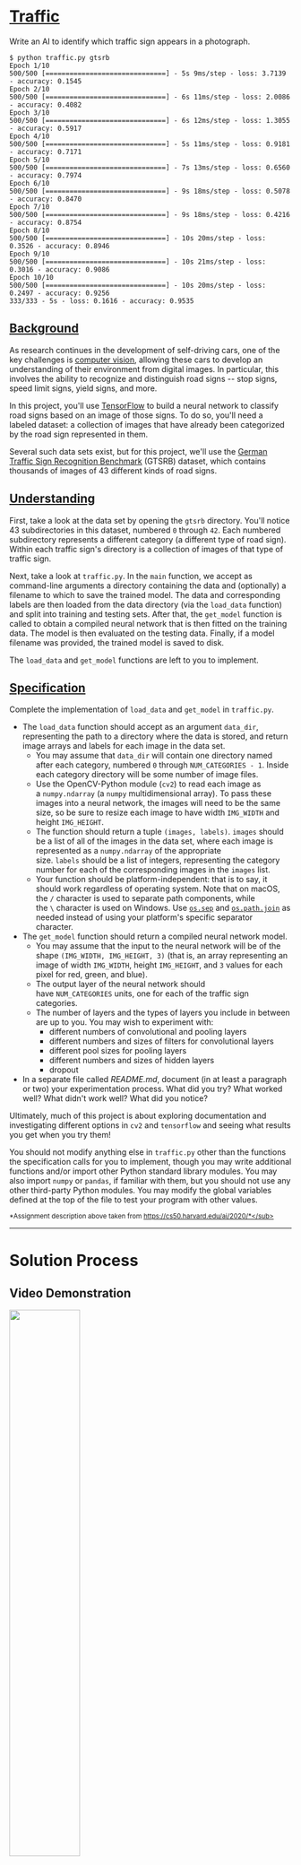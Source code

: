 [Traffic](https://cs50.harvard.edu/ai/2020/projects/5/traffic/#traffic)
=======================================================================

Write an AI to identify which traffic sign appears in a photograph.

```
$ python traffic.py gtsrb
Epoch 1/10
500/500 [==============================] - 5s 9ms/step - loss: 3.7139 - accuracy: 0.1545
Epoch 2/10
500/500 [==============================] - 6s 11ms/step - loss: 2.0086 - accuracy: 0.4082
Epoch 3/10
500/500 [==============================] - 6s 12ms/step - loss: 1.3055 - accuracy: 0.5917
Epoch 4/10
500/500 [==============================] - 5s 11ms/step - loss: 0.9181 - accuracy: 0.7171
Epoch 5/10
500/500 [==============================] - 7s 13ms/step - loss: 0.6560 - accuracy: 0.7974
Epoch 6/10
500/500 [==============================] - 9s 18ms/step - loss: 0.5078 - accuracy: 0.8470
Epoch 7/10
500/500 [==============================] - 9s 18ms/step - loss: 0.4216 - accuracy: 0.8754
Epoch 8/10
500/500 [==============================] - 10s 20ms/step - loss: 0.3526 - accuracy: 0.8946
Epoch 9/10
500/500 [==============================] - 10s 21ms/step - loss: 0.3016 - accuracy: 0.9086
Epoch 10/10
500/500 [==============================] - 10s 20ms/step - loss: 0.2497 - accuracy: 0.9256
333/333 - 5s - loss: 0.1616 - accuracy: 0.9535

```

[Background](https://cs50.harvard.edu/ai/2020/projects/5/traffic/#background)
-----------------------------------------------------------------------------

As research continues in the development of self-driving cars, one of the key challenges is [computer vision](https://en.wikipedia.org/wiki/Computer_vision), allowing these cars to develop an understanding of their environment from digital images. In particular, this involves the ability to recognize and distinguish road signs -- stop signs, speed limit signs, yield signs, and more.

In this project, you'll use [TensorFlow](https://www.tensorflow.org/) to build a neural network to classify road signs based on an image of those signs. To do so, you'll need a labeled dataset: a collection of images that have already been categorized by the road sign represented in them.

Several such data sets exist, but for this project, we'll use the [German Traffic Sign Recognition Benchmark](http://benchmark.ini.rub.de/?section=gtsrb&subsection=news) (GTSRB) dataset, which contains thousands of images of 43 different kinds of road signs.

[Understanding](https://cs50.harvard.edu/ai/2020/projects/5/traffic/#understanding)
-----------------------------------------------------------------------------------

First, take a look at the data set by opening the `gtsrb` directory. You'll notice 43 subdirectories in this dataset, numbered `0` through `42`. Each numbered subdirectory represents a different category (a different type of road sign). Within each traffic sign's directory is a collection of images of that type of traffic sign.

Next, take a look at `traffic.py`. In the `main` function, we accept as command-line arguments a directory containing the data and (optionally) a filename to which to save the trained model. The data and corresponding labels are then loaded from the data directory (via the `load_data` function) and split into training and testing sets. After that, the `get_model` function is called to obtain a compiled neural network that is then fitted on the training data. The model is then evaluated on the testing data. Finally, if a model filename was provided, the trained model is saved to disk.

The `load_data` and `get_model` functions are left to you to implement.

[Specification](https://cs50.harvard.edu/ai/2020/projects/5/traffic/#specification)
-----------------------------------------------------------------------------------

Complete the implementation of `load_data` and `get_model` in `traffic.py`.

-   The `load_data` function should accept as an argument `data_dir`, representing the path to a directory where the data is stored, and return image arrays and labels for each image in the data set.
    -   You may assume that `data_dir` will contain one directory named after each category, numbered `0` through `NUM_CATEGORIES - 1`. Inside each category directory will be some number of image files.
    -   Use the OpenCV-Python module (`cv2`) to read each image as a `numpy.ndarray` (a `numpy` multidimensional array). To pass these images into a neural network, the images will need to be the same size, so be sure to resize each image to have width `IMG_WIDTH` and height `IMG_HEIGHT`.
    -   The function should return a tuple `(images, labels)`. `images` should be a list of all of the images in the data set, where each image is represented as a `numpy.ndarray` of the appropriate size. `labels` should be a list of integers, representing the category number for each of the corresponding images in the `images` list.
    -   Your function should be platform-independent: that is to say, it should work regardless of operating system. Note that on macOS, the `/` character is used to separate path components, while the `\` character is used on Windows. Use [`os.sep`](https://docs.python.org/3/library/os.html) and [`os.path.join`](https://docs.python.org/3/library/os.path.html#os.path.join) as needed instead of using your platform's specific separator character.
-   The `get_model` function should return a compiled neural network model.
    -   You may assume that the input to the neural network will be of the shape `(IMG_WIDTH, IMG_HEIGHT, 3)` (that is, an array representing an image of width `IMG_WIDTH`, height `IMG_HEIGHT`, and `3` values for each pixel for red, green, and blue).
    -   The output layer of the neural network should have `NUM_CATEGORIES` units, one for each of the traffic sign categories.
    -   The number of layers and the types of layers you include in between are up to you. You may wish to experiment with:
        -   different numbers of convolutional and pooling layers
        -   different numbers and sizes of filters for convolutional layers
        -   different pool sizes for pooling layers
        -   different numbers and sizes of hidden layers
        -   dropout
-   In a separate file called *README.md*, document (in at least a paragraph or two) your experimentation process. What did you try? What worked well? What didn't work well? What did you notice?

Ultimately, much of this project is about exploring documentation and investigating different options in `cv2` and `tensorflow` and seeing what results you get when you try them!

You should not modify anything else in `traffic.py` other than the functions the specification calls for you to implement, though you may write additional functions and/or import other Python standard library modules. You may also import `numpy` or `pandas`, if familiar with them, but you should not use any other third-party Python modules. You may modify the global variables defined at the top of the file to test your program with other values.

<sub>*Assignment description above taken from https://cs50.harvard.edu/ai/2020/*</sub>

----

# Solution Process

## Video Demonstration
[<img src="https://i9.ytimg.com/vi/hhN4mqlNoU0/mq2.jpg?sqp=CNTxt5cG&rs=AOn4CLAB-GqvZfC6VIdayiyKuCAXGX41HA" width="50%">](https://www.youtube.com/watch?v=hhN4mqlNoU0)

## Goal
Optimise variable values by maximising accuracy but minimising the time taken for learning and prediction.

## Experimental Process
Experiment begins with the following variables set to the following values. At one time, only one variable is changed to observe the effects of only one variable, while all else remains constant, allowing for comparison between various experiments/set-ups.

```python
convolutional_pooling_layers = 1
filter_number = 16
filter_size = (2, 2)
max_pool_size = (2, 2)
hidden_layers = 1
hidden_size = 16
dropout = 0.8
```

To explore the effects of variables efficiently, the values of variables were kept to be computationally light initially, such that less time is taken to experiment.

## Experimental Log
Through trial and error, changes that work are retained, as various inferences/observations are recorded below.

Experiment No. | Convolutional & Pooling Layers | No. of Filters | Size of Filters | Size of Pooling Layers | No. of Hidden Layers | Size of Hidden Layers | Droopout | Data | Observations/Inference
--- | --- | --- | --- | --- | --- | --- | --- | --- | ---
1 | 1 | 16 | (2, 2) | (2, 2) | 1 | 16 | 0.3 | 333/333 - 8s - loss: 3.4937 - accuracy: 0.0540 | 
2 | 1 | 16 | (2, 2) | (2, 2) | 1 | 16 | 0.9 | 333/333 - 4s - loss: 3.5044 - accuracy: 0.0562 | Increasing dropout ratio increases accuracy and decreases time taken (compared with experiment 1).
3 | 3 | 16 | (2, 2) | (2, 2) | 1 | 16 | 0.9 | 333/333 - 6s - loss: 3.5052 - accuracy: 0.0569 | Cannot increase number of convolutional and pooling layers beyond 3, due to "ValueError: Negative dimension size". Minimal increase in accuracy with minimal increase in time (compared with experiment 2).
4 | 3 | 16 | (4, 4) | (2, 2) | 1 | 16 | 0.9 | 333/333 - 6s - loss: 3.4999 - accuracy: 0.0553 | Negative effect on accuracy (compared with experiment 3). Filter size cannot be more than (4, 4), due to "ValueError: Negative dimension size".
5 | 3 | 16 | (2, 2) | (3, 3) | 1 | 16 | 0.9 | "ValueError: Negative dimension size" | Size of pooling layer cannot be more than (2, 2)
6 | 3 | 16 | (2, 2) | (2, 2) | 1 | 64 | 0.9 | 333/333 - 4s - loss: 3.5040 - accuracy: 0.0557 | Negative effect on accuracy (compared with experiment 3). Hypothesis: Dropout must be decreased together with increase in size of hidden layer, for greater degree of learning with a more complex hidden layer.
7 | 3 | 16 | (2, 2) | (2, 2) | 1 | 64 | 0.5 | 333/333 - 3s - loss: 0.9799 - accuracy: 0.6956 | Significant increase in accuracy (compared with experiment 6). Hypothesis in experiment 7 is true (also need to take into account the limitations of a low dropout ratio stated in experiment 2). Hypothesis: Jointly increasing number of hidden layers and size of hidden layers is required for positive effect on accuracy (to increase the complexity of the hidden layers for learning and prediction).
8 | 3 | 16 | (2, 2) | (2, 2) | 3 | 64 | 0.5 | 333/333 - 3s - loss: 0.6344 - accuracy: 0.7853 | Significant increase in accuracy (compared with experiment 7). Hypothesis in experiment 8 is true.
9 | 3 | 32 | (2, 2) | (2, 2) | 3 | 64 | 0.5 | 333/333 - 8s - loss: 0.4028 - accuracy: 0.8739 | Significant increase in accuracy and time taken. Having explored the effects of each variable so far, we attempt to modify variables further to increase accuracy and reduce time taken.

Further optimisation of variable's values increased accuracy, while reducing time taken. Additional observations were made in the process. Reducing the number of filters from 32 to 16 helped to greatly reduce the time taken for both training and prediction. The focus was then on increasing variables, such as number (from 3 to 4) and size (from 64  to 128) of hidden layers, that have an effect on increasing accuracy whilst maintaining a low duration of learning and prediction. Reducing the dropout ratio below 0.5 produced better accuracy (possiblly allowing greater degree of learning), but at the expense of inconsistent accuracy. Reducing the number of convolutional and pooling layers from 3 to 2 also increased accuracy. Increasing filter size beyond (2, 2), had a disastrous effect on accuracy.

## Solution
Following are the optimal variable values.

```python
convolutional_pooling_layers = 2
filter_number = 16
filter_size = (2, 2)
max_pool_size = (2, 2)
hidden_layers = 4
hidden_size = 128
dropout = 0.5
```

Data: 333/333 - 5s - loss: 0.3315 - accuracy: 0.9183
